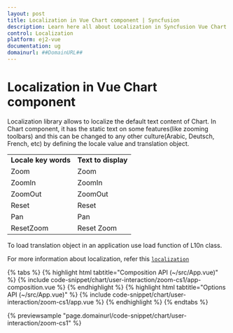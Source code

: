 ```yaml
---
layout: post
title: Localization in Vue Chart component | Syncfusion
description: Learn here all about Localization in Syncfusion Vue Chart component of Syncfusion Essential JS 2 and more.
control: Localization 
platform: ej2-vue
documentation: ug
domainurl: ##DomainURL##
---
```


# Localization in Vue Chart component

Localization library allows to localize the default text content of Chart. In Chart component,
it has the static text on some features(like zooming toolbars)
and this can be changed to any other culture(Arabic, Deutsch, French, etc) by defining the locale value and translation object.

<!-- markdownlint-disable MD033 -->

<table>
<tr>
<td><b>Locale key words</b></td>
<td><b>Text to display</b></td>
</tr>
<tr>
<td>Zoom</td>
<td>Zoom</td>
</tr>
<tr>
<td>ZoomIn</td>
<td>ZoomIn</td>
</tr>
<tr>
<td>ZoomOut</td>
<td>ZoomOut</td>
</tr>
<tr>
<td>Reset</td>
<td>Reset</td>
</tr>
<tr>
<td>Pan</td>
<td>Pan</td>
</tr>
<tr>
<td>ResetZoom</td>
<td>Reset Zoom</td>
</tr>
</table>

To load translation object in an application use load function of L10n class.

For more information about localization, refer this
[`localization`](https://ej2.syncfusion.com/vue/documentation/common/localization/)

{% tabs %}
{% highlight html tabtitle="Composition API (~/src/App.vue)" %}
{% include code-snippet/chart/user-interaction/zoom-cs1/app-composition.vue %}
{% endhighlight %}
{% highlight html tabtitle="Options API (~/src/App.vue)" %}
{% include code-snippet/chart/user-interaction/zoom-cs1/app.vue %}
{% endhighlight %}
{% endtabs %}
        
{% previewsample "page.domainurl/code-snippet/chart/user-interaction/zoom-cs1" %}
